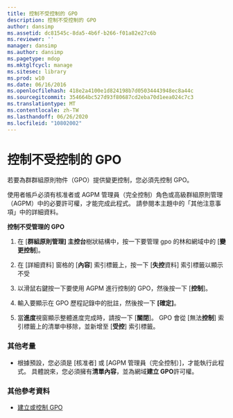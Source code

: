 ```yaml
---
title: 控制不受控制的 GPO
description: 控制不受控制的 GPO
author: dansimp
ms.assetid: dc81545c-8da5-4b6f-b266-f01a82e27c6b
ms.reviewer: ''
manager: dansimp
ms.author: dansimp
ms.pagetype: mdop
ms.mktglfcycl: manage
ms.sitesec: library
ms.prod: w10
ms.date: 06/16/2016
ms.openlocfilehash: 418e2a4100e1d824198b7d05034443948ec8a44c
ms.sourcegitcommit: 354664bc527d93f80687cd2eba70d1eea024c7c3
ms.translationtype: MT
ms.contentlocale: zh-TW
ms.lasthandoff: 06/26/2020
ms.locfileid: "10802002"
---
```

# 控制不受控制的 GPO


若要為群群組原則物件（GPO）提供變更控制，您必須先控制 GPO。

使用者帳戶必須有核准者或 AGPM 管理員（完全控制）角色或高級群組原則管理（AGPM）中的必要許可權，才能完成此程式。 請參閱本主題中的「其他注意事項」中的詳細資料。

**控制不受管理的 GPO**

1.  在 [**群組原則管理] 主控台**樹狀結構中，按一下要管理 gpo 的林和網域中的 [**變更控制**]。

2.  在 [詳細資料] 窗格的 [**內容**] 索引標籤上，按一下 [**失控**資料] 索引標籤以顯示不受

3.  以滑鼠右鍵按一下要使用 AGPM 進行控制的 GPO，然後按一下 [**控制**]。

4.  輸入要顯示在 GPO 歷程記錄中的批註，然後按一下 **[確定]**。

5.  當**進度**視窗顯示整體進度完成時，請按一下 [**關閉**]。 GPO 會從 [無法**控制**] 索引標籤上的清單中移除，並新增至 [**受控**] 索引標籤。

### 其他考量

-   根據預設，您必須是 [核准者] 或 [AGPM 管理員（完全控制）]，才能執行此程式。 具體說來，您必須擁有**清單內容**，並為網域**建立 GPO**許可權。

### 其他參考資料

-   [建立或控制 GPO](creating-or-controlling-a-gpo-agpm40-app.md)

 

 





